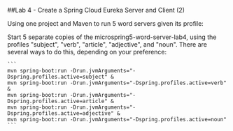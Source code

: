 ##Lab 4 - Create a Spring Cloud Eureka Server and Client (2)

Using one project and Maven to run 5 word servers given its profile:

Start 5 separate copies of the microspring5-word-server-lab4, using the profiles "subject", "verb", "article", "adjective", and "noun".  There are several ways to do this, depending on your preference:
  
    ```
    mvn spring-boot:run -Drun.jvmArguments="-Dspring.profiles.active=subject" &
    mvn spring-boot:run -Drun.jvmArguments="-Dspring.profiles.active=verb" &
    mvn spring-boot:run -Drun.jvmArguments="-Dspring.profiles.active=article" &
    mvn spring-boot:run -Drun.jvmArguments="-Dspring.profiles.active=adjective" &
    mvn spring-boot:run -Drun.jvmArguments="-Dspring.profiles.active=noun"
    ```
